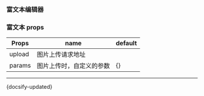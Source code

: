 ### 富文本编辑器

<Common-code>
  <test-tinymce-tinymce></test-tinymce-tinymce>
  <highlight-code slot="codeText" lang="vue">
		<template>
    <div>
      <com-ocj-editor></com-ocj-editor>
    </div>
    </template>
    <script>
    export default {
        name: 'pager',
        data() {
            return {
                content:'表单基础数据'
            }
        },
        methods: {
            doit(){},
            $comSelectChange(data) {
                this.pager = Object.assign(this.pager, data)
                this.doit()
            }
        }
    }
    </script>
  </highlight-code>
</Common-code>

### 富文本 props

| Props  | name                     | default |
| ------ | ------------------------ | ------- |
| upload | 图片上传请求地址         |         |
| params | 图片上传时，自定义的参数 | {}      |

---

{docsify-updated}
